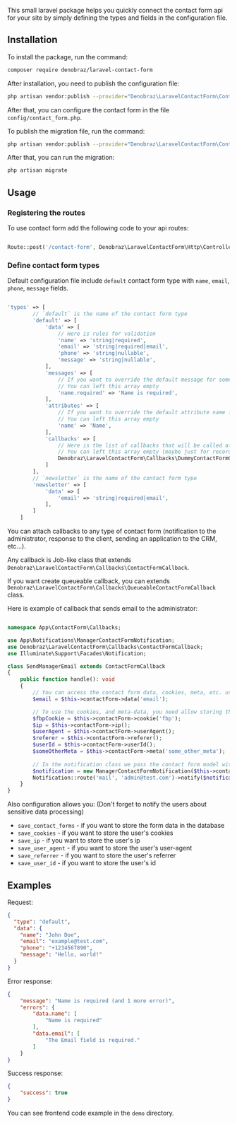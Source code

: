This small laravel package helps you quickly connect the contact form api for your site by simply defining the types and fields in the configuration file.

## Installation

To install the package, run the command:

```bash
composer require denobraz/laravel-contact-form
```

After installation, you need to publish the configuration file:

```bash
php artisan vendor:publish --provider="Denobraz\LaravelContactForm\ContactFormServiceProvider" --tag="config"
```

After that, you can configure the contact form in the file `config/contact_form.php`.

To publish the migration file, run the command:

```bash
php artisan vendor:publish --provider="Denobraz\LaravelContactForm\ContactFormServiceProvider" --tag="migrations"
```

After that, you can run the migration:

```bash
php artisan migrate
```

## Usage

### Registering the routes

To use contact form add the following code to your api routes:

```php

Route::post('/contact-form', Denobraz\LaravelContactForm\Http\Controllers\ContactFormController::class);

```

### Define contact form types

Default configuration file include `default` contact form type with `name`, `email`, `phone`, `message` fields.

```php

'types' => [
        // `default` is the name of the contact form type
        'default' => [
            'data' => [
                // Here is rules for validation
                'name' => 'string|required',
                'email' => 'string|required|email',
                'phone' => 'string|nullable',
                'message' => 'string|nullable',
            ],
            'messages' => [
                // If you want to override the default message for some field
                // You can left this array empty
                'name.required' => 'Name is required',
            ],
            'attributes' => [
                // If you want to override the default attribute name for some field
                // You can left this array empty
                'name' => 'Name',
            ],
            'callbacks' => [
                // Here is the list of callbacks that will be called after the form is validated
                // You can left this array empty (maybe just for record form data in the database)
                Denobraz\LaravelContactForm\Callbacks\DummyContactFormCallback::class,
            ]
        ],
        // `newsletter` is the name of the contact form type
        'newsletter' => [
            'data' => [
                'email' => 'string|required|email',
            ],
        ]
    ]
```

You can attach callbacks to any type of contact form (notification to the administrator, response to the client, sending an application to the CRM, etc...).

Any callback is Job-like class that extends `Denobraz\LaravelContactForm\Callbacks\ContactFormCallback`.

If you want create queueable callback, you can extends `Denobraz\LaravelContactForm\Callbacks\QueueableContactFormCallback` class.

Here is example of callback that sends email to the administrator:

```php

namespace App\ContactForm\Callbacks;

use App\Notifications\ManagerContactFormNotification;
use Denobraz\LaravelContactForm\Callbacks\ContactFormCallback;
use Illuminate\Support\Facades\Notification;

class SendManagerEmail extends ContactFormCallback
{
    public function handle(): void
    {
        // You can access the contact form data, cookies, meta, etc. using the following methods:
        $email = $this->contactForm->data('email');

        // To use the cookies, and meta-data, you need allow storing them in the config file.
        $fbpCookie = $this->contactForm->cookie('fbp');
        $ip = $this->contactForm->ip();
        $userAgent = $this->contactForm->userAgent();
        $referer = $this->contactForm->referer();
        $userId = $this->contactForm->userId();
        $someOtherMeta = $this->contactForm->meta('some_other_meta');
    
        // In the notification class we pass the contact form model with data
        $notification = new ManagerContactFormNotification($this->contactForm);
        Notification::route('mail', 'admin@test.com')->notify($notification);
    }
}

```

Also configuration allows you: (Don't forget to notify the users about sensitive data processing)
- `save_contact_forms` - if you want to store the form data in the database
- `save_cookies` - if you want to store the user's cookies
- `save_ip` - if you want to store the user's ip
- `save_user_agent` - if you want to store the user's user-agent
- `save_referrer` - if you want to store the user's referrer
- `save_user_id` - if you want to store the user's id

## Examples

Request:

```json
{
  "type": "default",
  "data": {
    "name": "John Doe",
    "email": "example@test.com",
    "phone": "+1234567890",
    "message": "Hello, world!"
  }
}
```

Error response:

```json
{
    "message": "Name is required (and 1 more error)",
    "errors": {
        "data.name": [
            "Name is required"
        ],
        "data.email": [
            "The Email field is required."
        ]
    }
}
```

Success response:

```json
{
    "success": true
}
```
You can see frontend code example in the `demo` directory.
